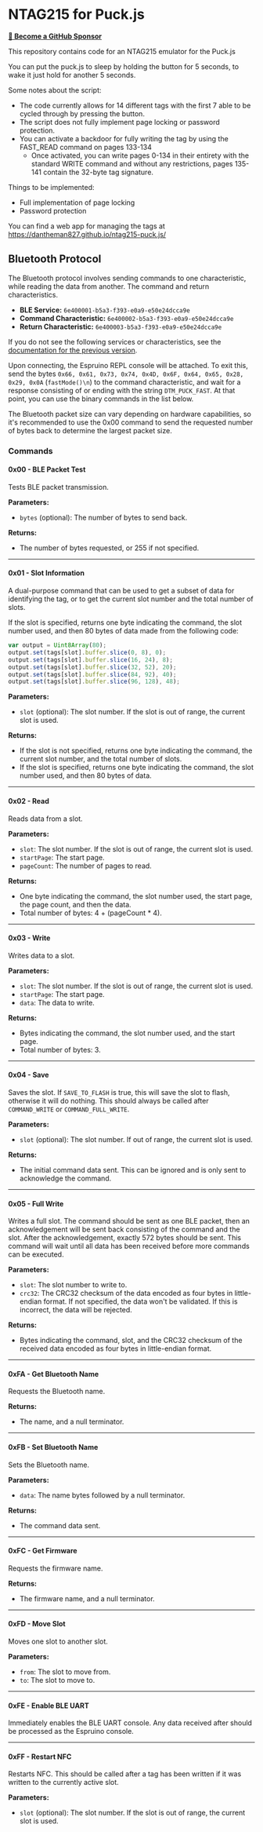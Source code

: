 # NTAG215 for Puck.js

**[💖 Become a GitHub Sponsor](https://github.com/sponsors/DanTheMan827)**


This repository contains code for an NTAG215 emulator for the Puck.js

You can put the puck.js to sleep by holding the button for 5 seconds, to wake it just hold for another 5 seconds.

Some notes about the script:
- The code currently allows for 14 different tags with the first 7 able to be cycled through by pressing the button.
- The script does not fully implement page locking or password protection.
- You can activate a backdoor for fully writing the tag by using the FAST_READ command on pages 133-134
  - Once activated, you can write pages 0-134 in their entirety with the standard WRITE command and without any restrictions, pages 135-141 contain the 32-byte tag signature.

Things to be implemented:
- Full implementation of page locking
- Password protection

You can find a web app for managing the tags at https://dantheman827.github.io/ntag215-puck.js/

## Bluetooth Protocol

The Bluetooth protocol involves sending commands to one characteristic, while reading the data from another. The command and return characteristics.

- **BLE Service:** `6e400001-b5a3-f393-e0a9-e50e24dcca9e`
- **Command Characteristic:** `6e400002-b5a3-f393-e0a9-e50e24dcca9e`
- **Return Characteristic:** `6e400003-b5a3-f393-e0a9-e50e24dcca9e`

If you do not see the following services or characteristics, see the [documentation for the previous version](https://github.com/DanTheMan827/ntag215-puck.js/blob/4811e102dc455a03cd27f76d37483def81cd272d/README.md).

Upon connecting, the Espruino REPL console will be attached.  To exit this, send the bytes `0x66, 0x61, 0x73, 0x74, 0x4D, 0x6F, 0x64, 0x65, 0x28, 0x29, 0x0A` (`fastMode()\n`) to the command characteristic, and wait for a response consisting of or ending with the string `DTM_PUCK_FAST`.  At that point, you can use the binary commands in the list below.

The Bluetooth packet size can vary depending on hardware capabilities, so it's recommended to use the 0x00 command to send the requested number of bytes back to determine the largest packet size.

### Commands

#### 0x00 - BLE Packet Test

Tests BLE packet transmission.

**Parameters:**
- `bytes` (optional): The number of bytes to send back.

**Returns:**
- The number of bytes requested, or 255 if not specified.

---

#### 0x01 - Slot Information

A dual-purpose command that can be used to get a subset of data for identifying the tag, or to get the current slot number and the total number of slots.

If the slot is specified, returns one byte indicating the command, the slot number used, and then 80 bytes of data made from the following code:
```javascript
var output = Uint8Array(80);
output.set(tags[slot].buffer.slice(0, 8), 0);
output.set(tags[slot].buffer.slice(16, 24), 8);
output.set(tags[slot].buffer.slice(32, 52), 20);
output.set(tags[slot].buffer.slice(84, 92), 40);
output.set(tags[slot].buffer.slice(96, 128), 48);
```

**Parameters:**
- `slot` (optional): The slot number. If the slot is out of range, the current slot is used.

**Returns:**
- If the slot is not specified, returns one byte indicating the command, the current slot number, and the total number of slots.
- If the slot is specified, returns one byte indicating the command, the slot number used, and then 80 bytes of data.

---

#### 0x02 - Read

Reads data from a slot.

**Parameters:**
- `slot`: The slot number. If the slot is out of range, the current slot is used.
- `startPage`: The start page.
- `pageCount`: The number of pages to read.

**Returns:**
- One byte indicating the command, the slot number used, the start page, the page count, and then the data.
- Total number of bytes: 4 + (pageCount * 4).

---

#### 0x03 - Write

Writes data to a slot.

**Parameters:**
- `slot`: The slot number. If the slot is out of range, the current slot is used.
- `startPage`: The start page.
- `data`: The data to write.

**Returns:**
- Bytes indicating the command, the slot number used, and the start page.
- Total number of bytes: 3.

---

#### 0x04 - Save

Saves the slot. If `SAVE_TO_FLASH` is true, this will save the slot to flash, otherwise it will do nothing. This should always be called after `COMMAND_WRITE` or `COMMAND_FULL_WRITE`.

**Parameters:**
- `slot` (optional): The slot number. If out of range, the current slot is used.

**Returns:**
- The initial command data sent. This can be ignored and is only sent to acknowledge the command.

---

#### 0x05 - Full Write

Writes a full slot. The command should be sent as one BLE packet, then an acknowledgement will be sent back consisting of the command and the slot. After the acknowledgement, exactly 572 bytes should be sent. This command will wait until all data has been received before more commands can be executed.

**Parameters:**
- `slot`: The slot number to write to.
- `crc32`: The CRC32 checksum of the data encoded as four bytes in little-endian format. If not specified, the data won't be validated. If this is incorrect, the data will be rejected.

**Returns:**
- Bytes indicating the command, slot, and the CRC32 checksum of the received data encoded as four bytes in little-endian format.

---

#### 0xFA - Get Bluetooth Name

Requests the Bluetooth name.

**Returns:**
- The name, and a null terminator.

---

#### 0xFB - Set Bluetooth Name

Sets the Bluetooth name.

**Parameters:**
- `data`: The name bytes followed by a null terminator.

**Returns:**
- The command data sent.

---

#### 0xFC - Get Firmware

Requests the firmware name.

**Returns:**
- The firmware name, and a null terminator.

---

#### 0xFD - Move Slot

Moves one slot to another slot.

**Parameters:**
- `from`: The slot to move from.
- `to`: The slot to move to.

---

#### 0xFE - Enable BLE UART

Immediately enables the BLE UART console. Any data received after should be processed as the Espruino console.

---

#### 0xFF - Restart NFC

Restarts NFC. This should be called after a tag has been written if it was written to the currently active slot.

**Parameters:**
- `slot` (optional): The slot number. If the slot is out of range, the current slot is used.
